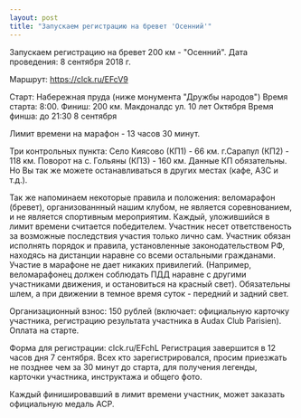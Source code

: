 ```yaml
---
layout: post
title: "Запускаем регистрацию на бревет 'Осенний'"
---
```

Запускаем регистрацию на бревет 200 км - "Осенний".
Дата проведения: 8 сентября 2018 г. 

Маршрут: https://clck.ru/EFcV9

Старт: Набережная пруда (ниже монумента "Дружбы народов")
Время старта: 8:00. 
Финиш: 200 км. Макдоналдс ул. 10 лет Октября
Время финша: до 21:30 8 сентября

Лимит времени на марафон - 13 часов 30 минут.

Три контрольных пункта:
Село Киясово (КП1) - 66 км.
г.Сарапул (КП2) - 118 км.
Поворот на с. Гольяны (КП3) - 160 км.
Данные КП обязательны. Но Вы так же можете останавливаться в других местах (кафе, АЗС и т.д.). 

Так же напоминаем некоторые правила и положения: веломарафон (бревет), организованнный нашим клубом, не является соревнованием, и не является спортивным мероприятим. Каждый, уложившийся в лимит времени считается победителем. 
Участник несет ответственость за возможные последствия участия только лично сам. Участник обязан исполнять порядок и правила, установленные законодательством РФ, находясь на дистанции наравне со всеми остальными гражданами. Участие в марафоне не дает никаких привилегий. (Например, веломарафонец должен соблюдать ПДД наравне с другими участниками движения, и остановиться на красный свет).
Обязательны шлем, а при движении в темное время суток - передний и задний свет.

Организационный взнос: 150 рублей (включает: официальную карточку участника, регистрацию результата участника в Audax Club Parisien). Оплата на старте.

Форма для регистрации: clck.ru/EFchL
Регистрация завершится в 12 часов дня 7 сентября.
Всех кто зарегистрировался, просим приезжать не позднее чем за 30 минут до старта, для получения легенды, карточки участника, инструктажа и общего фото.

Каждый финишировавший в лимит времени участник, может заказать официальную медаль ACP.
